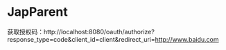 # JapParent

获取授权码：http://localhost:8080/oauth/authorize?response_type=code&client_id=client&redirect_uri=http://www.baidu.com